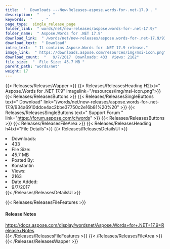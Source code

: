 ```yaml
---
title:  "  Downloads ---New-Releases-aspose.words-for-.net-17.9 . " 
description:  "    . " 
keywords:  "    . " 
page_type:  single_release_page
folder_link:  " words/net/new-releases/aspose.words-for-.net-17.9/"
folder_name:  " Aspose.Words for .NET 17.9"
download_link:  " /words/net/new-releases/aspose.words-for-.net-17.9/934a6910ddce4ac2bbe37750c2e16b81"
download_text:  " Download"
intro_text:  " It contains Aspose.Words for .NET 17.9 release."
image_link:  " https://downloads.aspose.com/resources/img/msi-icon.png"
download_count:  "   9/7/2017  Downloads: 433  Views: 2162"
file_size:  "  File Size: 45.7 MB "
parent_path: "words/net"
weight: 17 
---
```


{{< Releases/ReleasesWapper >}}
  {{< Releases/ReleasesHeading H2txt=" Aspose.Words for .NET 17.9" imagelink="/resources/img/msi-icon.png">}}
  {{< Releases/ReleasesButtons >}}
    {{< Releases/ReleasesSingleButtons text=" Download" link="/words/net/new-releases/aspose.words-for-.net-17.9/934a6910ddce4ac2bbe37750c2e16b81%20%20" >}}
    {{< Releases/ReleasesSingleButtons text=" Support Forum " link="https://forum.aspose.com/c/words" >}}
  {{< Releases/ReleasesButtons >}}
  {{< Releases/ReleasesFileArea >}}
    {{< Releases/ReleasesHeading h4txt="File Details">}}
    {{< Releases/ReleasesDetailsUl >}}
             <li>Downloads:</li><li>433</li><li>File Size:</li><li>45.7 MB</li><li>Posted By:</li><li>Konstantin</li><li>Views:</li><li>2163</li><li>Date Added:</li><li>9/7/2017</li>
    {{< /Releases/ReleasesDetailsUl >}}

  {{< Releases/ReleasesFileFeatures >}}
      <h4>Release Notes</h4><div><a href="https://docs.aspose.com/display/wordsnet/Aspose.Words+for+.NET+17.9+Release+Notes">https://docs.aspose.com/display/wordsnet/Aspose.Words+for+.NET+17.9+Release+Notes</a></div>
  {{< /Releases/ReleasesFileFeatures >}}
 {{< /Releases/ReleasesFileArea >}}
{{< /Releases/ReleasesWapper >}}


